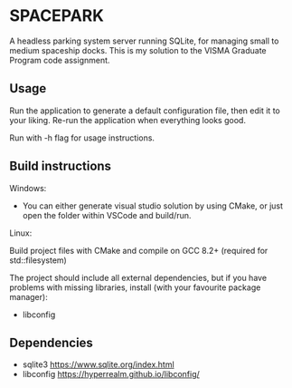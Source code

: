 # SPACEPARK 

A headless parking system server running SQLite, for managing small to medium spaceship docks.
This is my solution to the VISMA Graduate Program code assignment.

## Usage

Run the application to generate a default configuration file, then edit it to your liking.
Re-run the application when everything looks good.

Run with -h flag for usage instructions.

## Build instructions

Windows:

* You can either generate visual studio solution by using CMake, or just open the folder within VSCode and build/run.

Linux:

Build project files with CMake and compile on GCC 8.2+
(required for std::filesystem)

The project should include all external dependencies, 
but if you have problems with missing libraries, install (with your favourite package manager):
* libconfig 

## Dependencies

* sqlite3 
	https://www.sqlite.org/index.html
* libconfig
	https://hyperrealm.github.io/libconfig/
